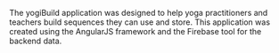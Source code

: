 The yogiBuild application was designed to help yoga practitioners and teachers build sequences they can use and store. This application was created using the AngularJS framework and the Firebase tool for the backend data.
